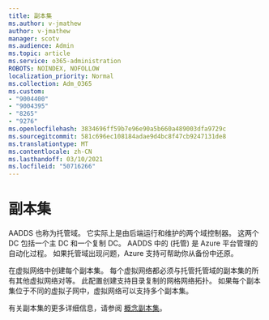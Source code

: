```yaml
---
title: 副本集
ms.author: v-jmathew
author: v-jmathew
manager: scotv
ms.audience: Admin
ms.topic: article
ms.service: o365-administration
ROBOTS: NOINDEX, NOFOLLOW
localization_priority: Normal
ms.collection: Adm_O365
ms.custom:
- "9004400"
- "9004395"
- "8265"
- "9276"
ms.openlocfilehash: 3834696ff59b7e96e90a5b660a489003dfa9729c
ms.sourcegitcommit: 581c696ec108184adae9d4bc8f47cb9247131de8
ms.translationtype: MT
ms.contentlocale: zh-CN
ms.lasthandoff: 03/10/2021
ms.locfileid: "50716266"
---
```

# <a name="replica-set"></a>副本集

AADDS 也称为托管域。 它实际上是由后端运行和维护的两个域控制器。 这两个 DC 包括一个主 DC 和一个复制 DC。 AADDS 中的 (托管) 是 Azure 平台管理的自动化过程。 如果托管域出现问题，Azure 支持可帮助你从备份中还原。

在虚拟网络中创建每个副本集。 每个虚拟网络都必须与托管托管域的副本集的所有其他虚拟网络对等。 此配置创建支持目录复制的网格网络拓扑。 如果每个副本集位于不同的虚拟子网中，虚拟网络可以支持多个副本集。

有关副本集的更多详细信息，请参阅 [概念副本集](https://docs.microsoft.com/azure/active-directory-domain-services/concepts-replica-sets)。
